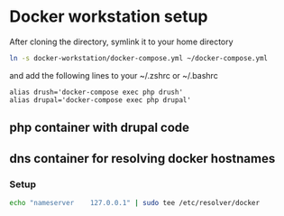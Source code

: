 # Docker workstation setup
After cloning the directory, symlink it to your home directory

```bash
ln -s docker-workstation/docker-compose.yml ~/docker-compose.yml
```

and add the following lines to your ~/.zshrc or ~/.bashrc
```
alias drush='docker-compose exec php drush'
alias drupal='docker-compose exec php drupal'
```

## php container with drupal code

## dns container for resolving docker hostnames
  
### Setup

```bash
echo "nameserver	127.0.0.1" | sudo tee /etc/resolver/docker
```

